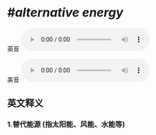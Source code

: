 # ***\#alternative energy*** 
英音
<audio src="./media/alternative energy1_AAC.aac" controls="controls"></audio>

美音
<audio src="./media/alternative energy2_AAC.aac" controls="controls"></audio>



  

英文释义
---
### 1.**替代能源 (指太阳能、风能、水能等)**  


